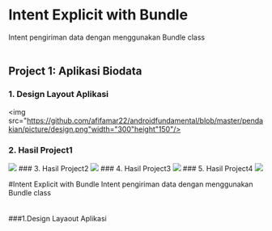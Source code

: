 # Intent Explicit with Bundle
Intent pengiriman data dengan menggunakan Bundle class
<br><br>
## Project 1: Aplikasi Biodata
### 1. Design Layout Aplikasi 
<img src="https://github.com/afifamar22/androidfundamental/blob/master/pendakian/picture/design.png"width="300"height"150"/>
### 2. Hasil Project1
<img src="https://github.com/afifamar22/androidfundamental/blob/master/pendakian/picture/tamp1.png"/>
### 3. Hasil Project2
<img src="https://github.com/afifamar22/androidfundamental/blob/master/pendakian/picture/tamp2.png"/>
### 4. Hasil Project3
<img src="https://github.com/afifamar22/androidfundamental/blob/master/pendakian/picture/tamp3.png"/>
### 5. Hasil Project4
<img src="https://github.com/afifamar22/androidfundamental/blob/master/pendakian/picture/tamp4.png"/>
          
#Intent Explicit with Bundle
Intent pengiriman data dengan menggunakan Bundle class 
<br><br><br>
###1.Design Layaout Aplikasi 
<ing src=""/>
